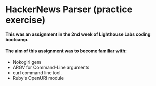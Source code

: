 # HackerNews Parser (practice exercise)
#### This was an assignment in the 2nd week of Lighthouse Labs coding bootcamp.
#### The aim of this assignment was to become familiar with:
- Nokogiri gem
- ARGV for Command-Line arguments
- curl command line tool.
- Ruby's OpenURI module
